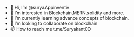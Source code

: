 - 👋 Hi, I’m @suryaAppinventiv
- 👀 I’m interested in Blockchain,MERN,solidity and more.
- 🌱 I’m currently learning advance concepts of blockchain.
- 💞️ I’m looking to collaborate on blockchain
- 📫 How to reach me t.me/Suryakant00

<!---
suryaAppinventiv/suryaAppinventiv is a ✨ special ✨ repository because its `README.md` (this file) appears on your GitHub profile.
You can click the Preview link to take a look at your changes.
--->
